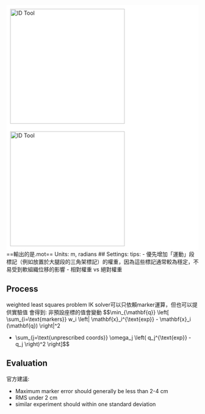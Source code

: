 <div style="background-color: white; padding: 10px;">
<img src="D:\Notes\Exoskeleton-Control-Note\documents\Simulation\opensim\Inverse Dynamics (ID) Tool.png" alt="ID Tool" width="300"/></div>
<div style="background-color: white; padding: 10px;">
<img src="D:\Notes\Exoskeleton-Control-Note\documents\Simulation\opensim\Inputs and Outputs of the IK Tool.png" alt="ID Tool" width="300"/></div>
==輸出的是.mot==
Units: m, radians
## Settings:
tips: 
- 優先增加「運動」段標記（例如放置於大腿段的三角架標記）的權重，因為這些標記通常較為穩定，不易受到軟組織位移的影響
- 相對權重 vs 絕對權重

## Process
weighted least squares problem
IK solver可以只依賴marker運算，但也可以提供實驗值
會得到: 
非預設座標的值會變動
$$\min_{\mathbf{q}} \left[
\sum_{i=\text{markers}} w_i \left\| \mathbf{x}_i^{\text{exp}} - \mathbf{x}_i (\mathbf{q}) \right\|^2
+ \sum_{j=\text{unprescribed coords}} \omega_j \left( q_j^{\text{exp}} - q_j \right)^2
\right]$$

## Evaluation
官方建議: 
- Maximum marker error should generally be less than 2-4 cm
- RMS under 2 cm
- similar experiment should within one standard deviation

